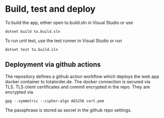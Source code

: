 # Build, test and deploy

To build the app, either open to.build.sln in Visual Studio or use

``` shell
dotnet build to.build.sln
```

To run unit test, use the test runner in Visual Studio or run

``` shell
dotnet test to.build.sln
```

## Deployment via github actions

The repository defines a github action workflow which deploys the web app docker container to totalorder.de. The docker connection is secured via TLS. TLS client certificates and commit encrypted in the repo. They are encrypted via

```shell
gpg --symmetric --cipher-algo AES256 cert.pem
````

The passphrase is stored as secret in the github repo settings.
